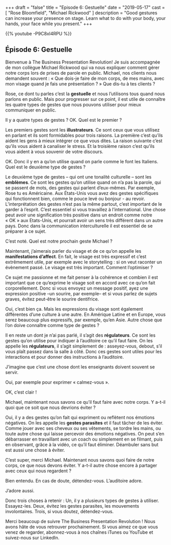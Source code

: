 +++
draft 		= "false"
title 		= "Episode 6: Gestuelle"
date		= "2019-05-17"
cast		= [ "Rose Bloomfield", "Michael Rickwood" ]
description = "Good gestures can increase your presence on stage. Learn what to do with your body, your hands, your face while you present."
+++

{{% youtube -P9C8xl4RPU %}}

## Épisode 6: Gestuelle
Bienvenue à The Business Presentation Revolution! Je suis accompagnée de mon collègue Michael Rickwood qui va nous expliquer comment gérer notre corps lors de prises de parole en public. Michael, nos clients nous demandent souvent : « Que dois-je faire de mon corps, de mes mains, avec mon visage quand je fais une présentation ? » Que dis-tu à tes clients ?

Rose, ce dont tu parles c’est la **gestuelle** et nous l’utilisons tous quand nous parlons en public. Mais pour progresser sur ce point, il est utile de connaître les quatre types de gestes que nous pouvons utiliser pour mieux communiquer en public.

Il y a quatre types de gestes ? OK. Quel est le premier ?

Les premiers gestes sont les **illustrateurs**. Ce sont ceux que vous utilisez en parlant et ils sont formidables pour trois raisons. La première c’est qu’ils aident les gens à mieux intégrer ce que vous dites. La raison suivante c’est qu’ils vous aident à canaliser le stress. Et la troisième raison c’est qu’ils vous aident à vous souvenir de votre discours.

OK. Donc il y en a qu’on utilise quand on parle comme le font les Italiens. Quel est le deuxième type de gestes ?

Le deuxième type de gestes – qui ont une tonalité culturelle – sont les **emblèmes**. Ce sont les gestes qu’on utilise quand on n’a pas la parole, qui se passent de mots, des gestes qui parlent d’eux-mêmes. Par exemple, Rose tu es Américaine. Aux États-Unis vous avez des gestes spécifiques qui fonctionnent bien, comme le pouce levé ou bonjour - au revoir. L’interprétation des gestes n’est pas la même partout, c’est important de le garder à l’esprit. C’est essentiel si vous travaillez à l’international. Une chose peut avoir une signification très positive dans un endroit comme notre « OK » aux Etats-Unis, et pourrait avoir un sens très différent dans un autre pays. Donc dans la communication interculturelle il est essentiel de se préparer à ce sujet.

C’est noté. Quel est notre prochain geste Michael ?

Maintenant, j’aimerais parler du visage et de ce qu’on appelle les **manifestations d’affect**. En fait, le visage est très expressif et c’est extrêmement utile, par exemple avec le storytelling : si on veut raconter un évènement passé. Le visage est très important. Comment l’optimiser ?

Ce sujet me passionne et me fait penser à la cohérence et combien il est important que ce qu’exprime le visage soit en accord avec ce qu’on fait corporellement. Donc si vous envoyez un message positif, ayez une expression positive –un sourire, par exemple– et si vous parlez de sujets graves, évitez peut-être le sourire dentifrice.

Oui, c’est bien ça. Mais les expressions du visage sont également différentes d’une culture à une autre. En Amérique Latine et en Europe, vous serez beaucoup plus expressifs, par exemple, qu’en Asie. Autre chose que l’on doive connaître comme type de gestes ?

Il en reste un dont je n’ai pas parlé, il s’agit des **régulateurs**. Ce sont les gestes qu’on utilise pour indiquer à l’auditoire ce qu’il faut faire. On les appelle les **régulateurs**, il s’agit simplement de : asseyez-vous, debout, s’il vous plaît passez dans la salle à côté. Donc ces gestes sont utiles pour les interactions et pour donner des instructions à l’auditoire.

J’imagine que c’est une chose dont les enseignants doivent souvent se servir.

Oui, par exemple pour exprimer « calmez-vous ». 

OK, c’est clair !

Michael, maintenant nous savons ce qu’il faut faire avec notre corps. Y a-t-il quoi que ce soit que nous devrions éviter ?

Oui, il y a des gestes qu’on fait qui expriment ou reflètent nos émotions négatives. On les appelle les **gestes parasites** et il faut tâcher de les éviter. Comme jouer avec ses cheveux ou ses vêtements, se tordre les mains, ou toute autre chose qui laisse percevoir des émotions négatives. On peut s’en débarrasser en travaillant avec un coach ou simplement en se filmant, puis en observant, grâce à la vidéo, ce qu’il faut éliminer. Déambuler sans but est aussi une chose à éviter.

C’est super, merci Michael. Maintenant nous savons quoi faire de notre corps, ce que nous devons éviter. Y a-t-il autre chose encore à partager avec ceux qui nous regardent ?

Bien entendu.
En cas de doute, détendez-vous.
L’auditoire adore.

J’adore aussi.

Donc trois choses à retenir :
Un, il y a plusieurs types de gestes à utiliser. Essayez-les.
Deux, évitez les gestes parasites, les mouvements involontaires.
Trois, si vous doutez, détendez-vous.

Merci beaucoup de suivre The Business Presentation Revolution !  Nous avons hâte de vous retrouver prochainement. Si vous aimez ce que vous venez de regarder, abonnez-vous à nos chaînes iTunes ou YouTube et suivez-nous sur LinkedIn.
